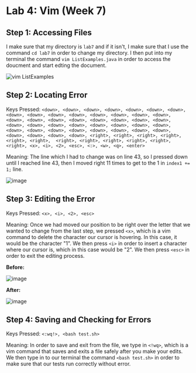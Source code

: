 # Lab 4: Vim (Week 7)

## Step 1: Accessing Files
I make sure that my directory is `lab7` and if it isn't, I make sure that I use the command `cd lab7` in order to change my directory. I then put into my terminal the command `vim ListExamples.java` in order
to access the doucment and start edting the document.

![vim ListExamples](https://github.com/TallAverageTree/cse15l-lab-reports/assets/146666323/eb58e0bf-455a-4f26-a037-d9a3e95877fb)

## Step 2: Locating Error
Keys Pressed: `<down>, <down>, <down>, <down>, <down>, <down>, <down>, <down>, <down>, <down>, <down>, <down>, <down>, <down>, <down>, <down>, <down>, <down>, <down>, <down>, <down>, <down>, <down>, <down>,
<down>, <down>, <down>, <down>, <down>, <down>, <down>, <down>, <down>, <down>, <down>, <down>, <down>, <down>, <down>, <down>, <down>, <down>, <down>, <right>, <right>, <right>, <right>, <right>, <right>, 
<right>, <right>, <right>, <right>, <right>, <right>, <x>, <i>, <2>, <esc>, <:>, <w>, <q>, <enter>`

Meaning: The line which I had to change was on line 43, so I pressed down until I reached line 43, then I moved right 11 times to get to the 1 in `index1 += 1;` line.

![image](https://github.com/TallAverageTree/cse15l-lab-reports/assets/146666323/cef428e8-93e3-4a40-86da-3a382f67fefd)

## Step 3: Editing the Error
Keys Pressed: `<x>, <i>, <2>, <esc>`

Meaning: Once we had moved our position to be right over the letter that we wanted to change from the last step, we pressed `<x>`, which is a vim command to delete the character our cursor is hovering. In this case, it would be the character "1". We then press `<i>` in order to insert a character where our cursor
is, which in this case would be "2". We then press `<esc>` in order to exit the editing process.

**Before:**

![image](https://github.com/TallAverageTree/cse15l-lab-reports/assets/146666323/0748d180-dfa6-4bf3-9903-648820920c0f)

**After:**

![image](https://github.com/TallAverageTree/cse15l-lab-reports/assets/146666323/0abc785a-d915-42ca-86f5-e0f19695430b)

## Step 4: Saving and Checking for Errors
Keys Pressed: `<:wq!>, <bash test.sh>`

Meaning: In order to save and exit from the file, we type in `<!wq>`, which is a vim command that saves and exits a file safely after you make your edits. We then type in to our terminal the command `<bash test.sh>` in order to make sure that our tests run correctly without error.
